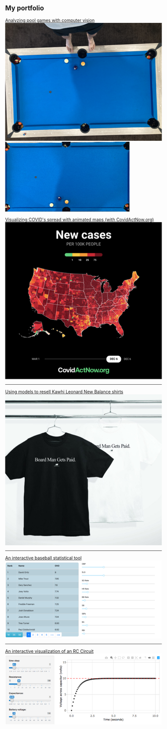 ## My portfolio

[Analyzing pool games with computer vision](/pool-cv)
<img src="images/pool-table-raw.jpg?raw=true"/>
<img src="images/pool-table-bounds.png?raw=true"/>

[Visualizing COVID's spread with animated maps (with CovidActNow.org)](/can-animap)
<img src="images/animap.png?raw=true"/>

---

[Using models to resell Kawhi Leonard New Balance shirts](/kawhi)
<img src="images/title_board.jpg?raw=true"/>

---

[An interactive baseball statistical tool](https://ovo-interactive.herokuapp.com/)
<img src="images/ovo.png?raw=true"/>

---

[An interactive visualization of an RC Circuit](/rccircuit)
<img src="images/rccircuit.png?raw=true"/>
